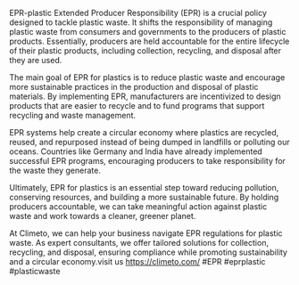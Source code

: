  EPR-plastic
 Extended Producer Responsibility (EPR) is a crucial policy designed to tackle plastic waste. It shifts the responsibility of managing plastic waste from consumers and governments to the producers of plastic products. Essentially, producers are held accountable for the entire lifecycle of their plastic products, including collection, recycling, and disposal after they are used.

The main goal of EPR for plastics is to reduce plastic waste and encourage more sustainable practices in the production and disposal of plastic materials. By implementing EPR, manufacturers are incentivized to design products that are easier to recycle and to fund programs that support recycling and waste management.

EPR systems help create a circular economy where plastics are recycled, reused, and repurposed instead of being dumped in landfills or polluting our oceans. Countries like Germany and India have already implemented successful EPR programs, encouraging producers to take responsibility for the waste they generate.

Ultimately, EPR for plastics is an essential step toward reducing pollution, conserving resources, and building a more sustainable future. By holding producers accountable, we can take meaningful action against plastic waste and work towards a cleaner, greener planet.

At Climeto, we can help your business navigate EPR regulations for plastic waste. As expert consultants, we offer tailored solutions for collection, recycling, and disposal, ensuring compliance while promoting sustainability and a circular economy.visit us https://climeto.com/
#EPR #eprplastic #plasticwaste
